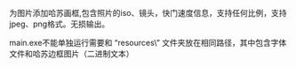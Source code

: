 为图片添加哈苏画框,包含照片的iso、镜头，快门速度信息，支持任何比例，支持jpeg、png格式。无损输出。

main.exe不能单独运行需要和 “resources\” 文件夹放在相同路径，其中包含字体文件和哈苏边框图片（二进制文本）
